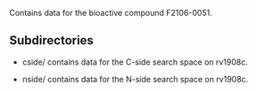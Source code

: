 Contains data for the bioactive compound F2106-0051.

## Subdirectories

- cside/ contains data for the C-side search space on rv1908c.

- nside/ contains data for the N-side search space on rv1908c.

